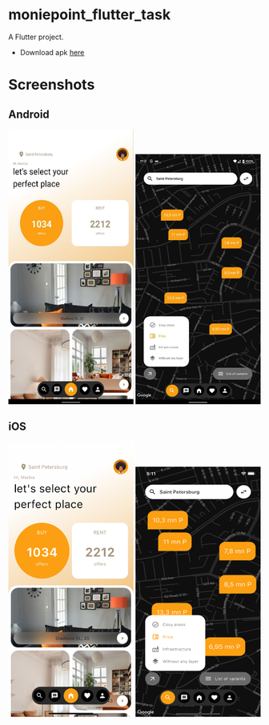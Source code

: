 # moniepoint_flutter_task

A Flutter project.

* Download apk [here](https://drive.google.com/file/d/1q2Ailar1869dfl8BxsUdTS6rml4aNLFl/view?usp=sharing)

# Screenshots

## Android
<img src="https://github.com/Czeach/moniepoint-flutter-task/blob/main/app_files/screenshot_android_1.png" width="250" height="550" > <img src="https://github.com/Czeach/moniepoint-flutter-task/blob/main/app_files/screenshot_android_2.png" width="250" height="500" />

## iOS
<img src="https://github.com/Czeach/moniepoint-flutter-task/blob/main/app_files/screenshot_ios_1.png" width="250" height="550" /> <img src="https://github.com/Czeach/moniepoint-flutter-task/blob/main/app_files/screenshot_ios_2.png" width="250" height="500" />
